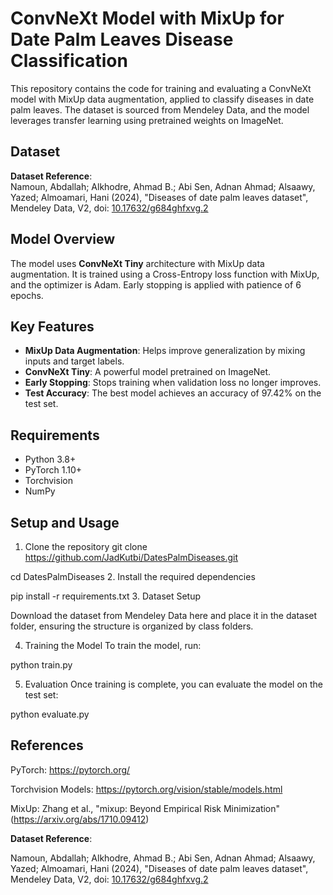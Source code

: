 # ConvNeXt Model with MixUp for Date Palm Leaves Disease Classification

This repository contains the code for training and evaluating a ConvNeXt model with MixUp data augmentation, applied to classify diseases in date palm leaves. The dataset is sourced from Mendeley Data, and the model leverages transfer learning using pretrained weights on ImageNet.

## Dataset

**Dataset Reference**:  
Namoun, Abdallah; Alkhodre, Ahmad B.; Abi Sen, Adnan Ahmad; Alsaawy, Yazed; Almoamari, Hani (2024), "Diseases of date palm leaves dataset", Mendeley Data, V2, doi: [10.17632/g684ghfxvg.2](https://doi.org/10.17632/g684ghfxvg.2)


## Model Overview

The model uses **ConvNeXt Tiny** architecture with MixUp data augmentation. It is trained using a Cross-Entropy loss function with MixUp, and the optimizer is Adam. Early stopping is applied with patience of 6 epochs.

## Key Features

- **MixUp Data Augmentation**: Helps improve generalization by mixing inputs and target labels.
- **ConvNeXt Tiny**: A powerful model pretrained on ImageNet.
- **Early Stopping**: Stops training when validation loss no longer improves.
- **Test Accuracy**: The best model achieves an accuracy of 97.42% on the test set.

## Requirements

- Python 3.8+
- PyTorch 1.10+
- Torchvision
- NumPy

## Setup and Usage

1. Clone the repository
git clone https://github.com/JadKutbi/DatesPalmDiseases.git

cd DatesPalmDiseases
2. Install the required dependencies

pip install -r requirements.txt
3. Dataset Setup

Download the dataset from Mendeley Data here and place it in the dataset folder, ensuring the structure is organized by class folders.

4. Training the Model
To train the model, run:

python train.py

5. Evaluation
Once training is complete, you can evaluate the model on the test set:

python evaluate.py

## References

PyTorch: https://pytorch.org/

Torchvision Models: https://pytorch.org/vision/stable/models.html

MixUp: Zhang et al., "mixup: Beyond Empirical Risk Minimization" (https://arxiv.org/abs/1710.09412)

**Dataset Reference**:  

Namoun, Abdallah; Alkhodre, Ahmad B.; Abi Sen, Adnan Ahmad; Alsaawy, Yazed; Almoamari, Hani (2024), "Diseases of date palm leaves dataset", Mendeley Data, V2, doi: [10.17632/g684ghfxvg.2](https://doi.org/10.17632/g684ghfxvg.2)
